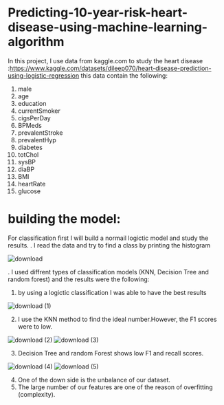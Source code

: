 # Predicting-10-year-risk-heart-disease-using-machine-learning-algorithm

In this project, I use data from kaggle.com to study the heart disease :https://www.kaggle.com/datasets/dileep070/heart-disease-prediction-using-logistic-regression
this data contain the following:

1. male
2. age
3. education
4. currentSmoker
5. cigsPerDay
6. BPMeds
7. prevalentStroke
8. prevalentHyp
9. diabetes
10. totChol
11. sysBP
12. diaBP
13. BMI
14. heartRate
15. glucose

# building the model:
For classification first I will build a normail logictic model and study the results.
. I read the data and try to find a class by printing the histogram 

![download](https://user-images.githubusercontent.com/93203143/182427940-e268039b-7f29-4e58-947d-fc82b5046d59.png)

. I used diffrent types of classification models (KNN, Decision Tree and random forest) and the results  were the following:
1. by using a logictic classification I was able to have the best results 

![download (1)](https://user-images.githubusercontent.com/93203143/182428196-57872976-d515-47a8-9dbb-396900ac623f.png)

2. I use the KNN method to find the ideal number.However, the F1 scores were to low.
 
![download (2)](https://user-images.githubusercontent.com/93203143/182428430-3822ad5c-64ce-49d2-9a56-1f3d602c68e1.png)
![download (3)](https://user-images.githubusercontent.com/93203143/182428436-4803c93b-2260-4c6b-af01-530c2cff22e6.png)

3. Decision Tree and random Forest shows low F1 and recall scores.
 
![download (4)](https://user-images.githubusercontent.com/93203143/182428630-f6befaf6-c14e-467d-90a2-200c7af8033d.png)
![download (5)](https://user-images.githubusercontent.com/93203143/182428640-a3723d8d-6c99-430d-a315-39303cec2377.png)

4. One of the down side is the unbalance of our dataset.
5. The large number of our features are one of the reason of overfitting (complexity).
